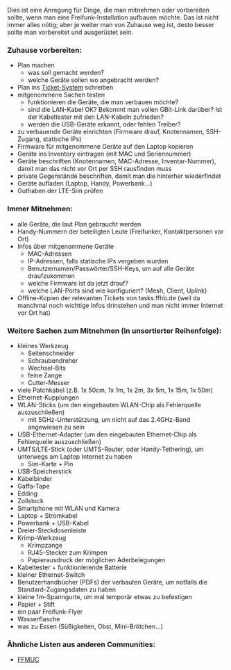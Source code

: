 Dies ist eine Anregung für Dinge, die man mitnehmen oder vorbereiten sollte, wenn man eine Freifunk-Installation aufbauen möchte. Das ist nicht immer alles nötig; aber je weiter man von Zuhause weg ist, desto besser sollte man vorbereitet und ausgerüstet sein.

### Zuhause vorbereiten:
- Plan machen
  - was soll gemacht werden?
  - welche Geräte sollen wo angebracht werden?
- Plan ins [Ticket-System](https://tasks.ffhb.de) schreiben
- mitgenommene Sachen testen
  - funktionieren die Geräte, die man verbauen möchte?
  - sind die LAN-Kabel OK? Bekommt man vollen GBit-Link darüber? Ist der Kabeltester mit den LAN-Kabeln zufrieden?
  - werden die USB-Geräte erkannt, oder fehlen Treiber?
- zu verbauende Geräte einrichten (Firmware drauf, Knotennamen, SSH-Zugang, statische IPs)
- Firmware für mitgenommene Geräte auf den Laptop kopieren
- Geräte ins Inventory eintragen (mit MAC und Seriennummer)
- Geräte beschriften (Knotennamen, MAC-Adresse, Inventar-Nummer), damit man das nicht vor Ort per SSH rausfinden muss
- private Gegenstände beschriften, damit man die hinterher wiederfindet
- Geräte aufladen (Laptop, Handy, Powerbank...)
- Guthaben der LTE-Sim prüfen


### Immer Mitnehmen:
- alle Geräte, die laut Plan gebraucht werden
- Handy-Nummern der beteiligten Leute (Freifunker, Kontaktpersonen vor Ort)
- Infos über mitgenommene Geräte
  - MAC-Adressen
  - IP-Adressen, falls statische IPs vergeben wurden
  - Benutzernamen/Passwörter/SSH-Keys, um auf alle Geräte draufzukommen
  - welche Firmware ist da jetzt drauf?
  - welche LAN-Ports sind wie konfiguriert? (Mesh, Client, Uplink)
- Offline-Kopien der relevanten Tickets von tasks.ffhb.de (weil da manchmal noch wichtige Infos drinstehen und man nicht immer Internet vor Ort hat)

### Weitere Sachen zum Mitnehmen (in unsortierter Reihenfolge):
- kleines Werkzeug
  - Seitenschneider
  - Schraubendreher
  - Wechsel-Bits
  - feine Zange
  - Cutter-Messer
- viele Patchkabel (z.B. 1x 50cm, 1x 1m, 1x 2m, 3x 5m, 1x 15m, 1x 50m)
- Ethernet-Kupplungen
- WLAN-Sticks (um den eingebauten WLAN-Chip als Fehlerquelle auszuschließen)
  - mit 5GHz-Unterstützung, um nicht auf das 2.4GHz-Band angewiesen zu sein
- USB-Ethernet-Adapter (um den eingebauten Ethernet-Chip als Fehlerquelle auszuschließen)
- UMTS/LTE-Stick (oder UMTS-Router, oder Handy-Tethering), um unterwegs am Laptop Internet zu haben
  - Sim-Karte + Pin
- USB-Speicherstick
- Kabelbinder
- Gaffa-Tape
- Edding
- Zollstock
- Smartphone mit WLAN und Kamera
- Laptop + Stromkabel
- Powerbank + USB-Kabel
- Dreier-Steckdosenleiste
- Krimp-Werkzeug
  - Krimpzange
  - RJ45-Stecker zum Krimpen
  - Papierausdruck der möglichen Aderbelegungen
- Kabeltester + funktionierende Batterie
- kleiner Ethernet-Switch
- Benutzerhandbücher (PDFs) der verbauten Geräte, um notfalls die Standard-Zugangsdaten zu haben
- kleine 1m-Spanngurte, um mal temporär etwas zu befestigen
- Papier + Stift
- ein paar Freifunk-Flyer
- Wasserflasche
- was zu Essen (Süßigkeiten, Obst, Mini-Brötchen...)

### Ähnliche Listen aus anderen Communities:
* [FFMUC](https://ffmuc.net/wiki/p/Freifunk_f%C3%BCr_Asylbewerberunterk%C3%BCnfte#Praktisches_f.C3.BCr_Vor-Ort_Termine)
